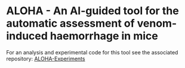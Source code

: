 # ALOHA - An AI-guided tool for the automatic assessment of venom-induced haemorrhage in mice

For an analysis and experimental code for this tool see the associated repository: [ALOHA-Experiments](https://github.com/laprade117/ALOHA-Experiments)

